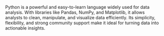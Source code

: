 Python is a powerful and easy-to-learn language widely used for data analysis. With libraries like Pandas, NumPy, and Matplotlib, it allows analysts to clean, manipulate, and visualize data efficiently. Its simplicity, flexibility, and strong community support make it ideal for turning data into actionable insights.
